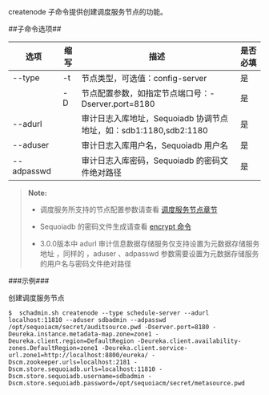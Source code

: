createnode 子命令提供创建调度服务节点的功能。

##子命令选项##

|选项       |缩写 |描述                                                   |是否必填|
|-----------|-----|---------------------------------------------------- |--------|
|--type     |-t   |节点类型，可选值：config-server                        |是      |
|           |-D   |节点配置参数，如指定节点端口号：-Dserver.port=8180       |是|
|--adurl    |     |审计日志入库地址，Sequoiadb 协调节点地址，如：sdb1:1180,sdb2:1180							|是|
|--aduser   |     |审计日志入库用户名，Sequoiadb 用户名|是|
|--adpasswd |     |审计日志入库密码，Sequoiadb 的密码文件绝对路径|是|


>  **Note:**
>
>  * 调度服务所支持的节点配置参数请查看 [调度服务节点章节][schedule_config]
>
>  * Sequoiadb 的密码文件生成请查看 [encrypt 命令][encrypt_tool]
>
>  * 3.0.0版本中 adurl 审计信息数据存储服务仅支持设置为元数据存储服务地址 ，同样的 ，aduser 、adpasswd 参数需要设置为元数据存储服务的用户名与密码文件绝对路径

###示例###

创建调度服务节点

   ```lang-javascript
   $  schadmin.sh createnode --type schedule-server --adurl localhost:11810 --aduser sdbadmin --adpasswd /opt/sequoiacm/secret/auditsource.pwd -Dserver.port=8180 -Deureka.instance.metadata-map.zone=zone1 -Deureka.client.region=DefaultRegion -Deureka.client.availability-zones.DefaultRegion=zone1 -Deureka.client.service-url.zone1=http://localhost:8800/eureka/ -Dscm.zookeeper.urls=localhost:2181 -Dscm.store.sequoiadb.urls=localhost:11810 -Dscm.store.sequoiadb.username=sdbadmin -Dscm.store.sequoiadb.password=/opt/sequoiacm/secret/metasource.pwd
   ```

[schedule_config]:Maintainance/Node_Config/schedule.md
[encrypt_tool]:Maintainance/Tools/Scmadmin/encrypt.md